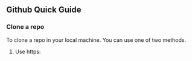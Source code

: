 ## Github Quick Guide
### Clone a repo
To clone a repo in your local machine. You can use one of two methods.

1. Use https:

